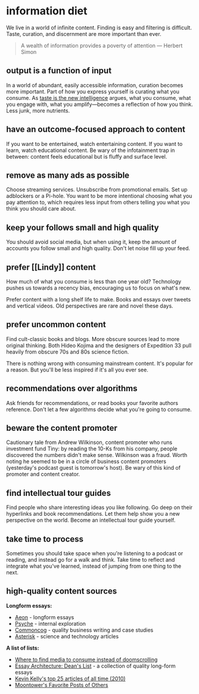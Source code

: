 # information diet

We live in a world of infinite content. Finding is easy and filtering is difficult. Taste, curation, and discernment are more important than ever.

> A wealth of information provides a poverty of attention — Herbert Simon

## output is a function of input

In a world of abundant, easily accessible information, curation becomes more important. Part of how you express yourself is curating what you consume. As [taste is the new intelligence](https://www.wildbarethoughts.com/p/taste-is-the-new-intelligence) argues, what you consume, what you engage with, what you amplify—becomes a reflection of how you think. Less junk, more nutrients.

## have an outcome-focused approach to content

If you want to be entertained, watch entertaining content. If you want to learn, watch educational content. Be wary of the infotainment trap in between: content feels educational but is fluffy and surface level.

## remove as many ads as possible

Choose streaming services. Unsubscribe from promotional emails. Set up adblockers or a Pi-hole. You want to be more intentional choosing what you pay attention to, which requires less input from others telling you what you think you should care about.

## keep your follows small and high quality

You should avoid social media, but when using it, keep the amount of accounts you follow small and high quality. Don't let noise fill up your feed.

## prefer [[Lindy]] content

How much of what you consume is less than one year old? Technology pushes us towards a recency bias, encouraging us to focus on what's new.

Prefer content with a long shelf life to make. Books and essays over tweets and vertical videos. Old perspectives are rare and novel these days.

## prefer uncommon content

Find cult-classic books and blogs. More obscure sources lead to more original thinking. Both Hideo Kojima and the designers of Expedition 33 pull heavily from obscure 70s and 80s science fiction.

There is nothing wrong with consuming mainstream content. It's popular for a reason. But you'll be less inspired if it's all you ever see.

## recommendations over algorithms

Ask friends for recommendations, or read books your favorite authors reference. Don't let a few algorithms decide what you're going to consume.

## beware the content promoter

Cautionary tale from Andrew Wilkinson, content promoter who runs investment fund Tiny: by reading the 10-Ks from his company, people discovered the numbers didn't make sense. Wilkinson was a fraud. Worth noting he seemed to be in a circle of business content promoters (yesterday's podcast guest is tomorrow's host). Be wary of this kind of promoter and content creator.

## find intellectual tour guides

Find people who share interesting ideas you like following. Go deep on their hyperlinks and book recommendations. Let them help show you a new perspective on the world. Become an intellectual tour guide yourself.

## take time to process

Sometimes you should take space when you're listening to a podcast or reading, and instead go for a walk and think. Take time to reflect and integrate what you've learned, instead of jumping from one thing to the next.

## high-quality content sources

**Longform essays:**
- [Aeon](https://aeon.co/) - longform essays
- [Psyche](https://psyche.co/) - internal exploration
- [Commoncog](https://commoncog.com/) - quality business writing and case studies
- [Asterisk](https://asteriskmag.com/) - science and technology articles

**A list of lists:**
- [Where to find media to consume instead of doomscrolling](https://mapuc.substack.com/p/where-to-find-media-to-consume-instead)
- [Essay Architecture: Dean's List](https://www.michaeldean.site/p/deans-list) - a collection of quality long-form essays
- [Kevin Kelly's top 25 articles of all time (2010)](https://kk.org/cooltools/best-magazine-articles-ever/)
- [Moontower's Favorite Posts of Others](https://notion.moontowermeta.com/moontowers-favorite-posts-by-others)
